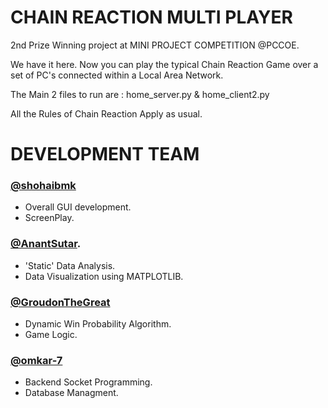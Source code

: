 # CHAIN REACTION MULTI PLAYER
2nd Prize Winning project at MINI PROJECT COMPETITION @PCCOE.

We have it here.
Now you can play the typical Chain Reaction Game over a set of PC's connected within a Local Area Network.

The Main 2 files to run are :
  home_server.py & home_client2.py

All the Rules of Chain Reaction Apply as usual.
  
# DEVELOPMENT TEAM 

### [@shohaibmk](http://github.com/shohaibmk)
- Overall GUI development.
- ScreenPlay.

### [@AnantSutar](http://github.com/AnantSutar).
- 'Static' Data Analysis.
- Data Visualization using MATPLOTLIB. 

### [@GroudonTheGreat](http://github.com/GroudonTheGreat)
- Dynamic Win Probability Algorithm.
- Game Logic.

### [@omkar-7](http://github.com/omkar-7)
- Backend Socket Programming.
- Database Managment.
